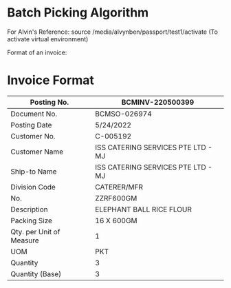 # Batch Picking Algorithm

For Alvin's Reference: source /media/alvynben/passport/test1/activate (To activate virtual environment)

Format of an invoice:

# Invoice Format
| Posting No. | BCMINV-220500399 |
| ----------- | ---------------- |
| Document No.|                                      BCMSO-026974 |
| Posting Date   |                                      5/24/2022 |
| Customer No.    |                                      C-005192 |
| Customer Name    |           ISS CATERING SERVICES PTE LTD - MJ |
| Ship-to Name      |          ISS CATERING SERVICES PTE LTD - MJ |
| Division Code      |                                CATERER/MFR |
| No.                 |                                 ZZRF600GM |
| Description          |                 ELEPHANT BALL RICE FLOUR |
| Packing Size          |                              16 X 600GM |
| Qty. per Unit of Measure |                                    1 |
| UOM                       |                                 PKT |
| Quantity                   |                                  3 |
| Quantity (Base)             |                                 3 |

